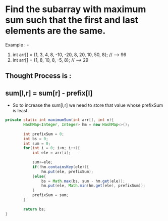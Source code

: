# Find the subarray with maximum sum such that the first and last elements are the same.
Example : - 
1. int arr[] = {1, 3, 4, 8, -10, -20, 8, 20, 10, 50, 8}; // --> 96
2. int arr[] = {1, 8, 10, 8, -5, 8}; // --> 29

## Thought Process is : 
## sum[l,r] = sum[r] - prefix[l]
- So to increase the sum[l,r] we need to store that value whose prefixSum is least.



```java
private static int maximumSum(int arr[], int n){
        HashMap<Integer, Integer> hm = new HashMap<>();
        
        int prefixSum = 0;
        int bs = 0;
        int sum = 0;
        for(int i = 0; i<n; i++){
            int ele = arr[i];
            
            sum+=ele;
            if(!hm.containsKey(ele)){
                hm.put(ele, prefixSum);
            }else{
                bs = Math.max(bs, sum - hm.get(ele));
                hm.put(ele, Math.min(hm.get(ele), prefixSum));
            }
            prefixSum = sum;
        }
        
        return bs;
}
```